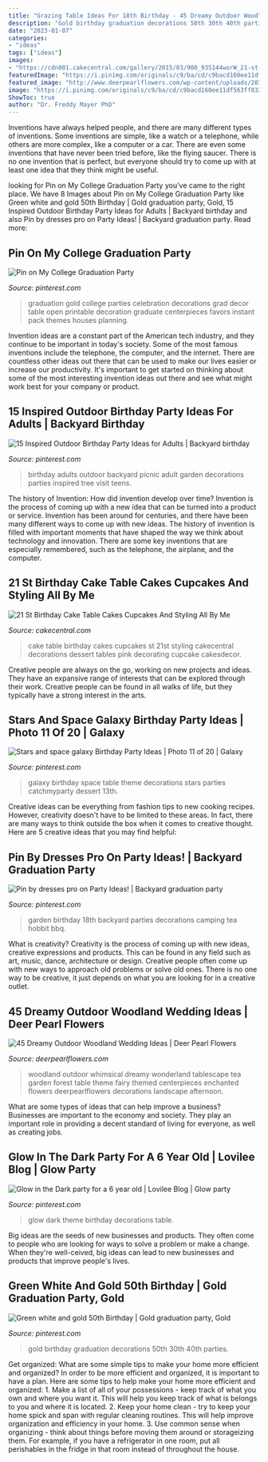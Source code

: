 ```yaml
---
title: "Grazing Table Ideas For 18th Birthday - 45 Dreamy Outdoor Woodland Wedding Ideas"
description: "Gold birthday graduation decorations 50th 30th 40th parties"
date: "2023-01-07"
categories:
- "ideas"
tags: ["ideas"]
images:
- "https://cdn001.cakecentral.com/gallery/2015/03/900_935144worW_21-st-birthday-cake-table-cakes-cupcakes-and-styling-all-by-me.jpg"
featuredImage: "https://i.pinimg.com/originals/c9/ba/cd/c9bacd160ee11df563ff833c7d6f6b75.jpg"
featured_image: "http://www.deerpearlflowers.com/wp-content/uploads/2015/04/pastel-wedding-ideas-whimsical-wonderland-tablescape.jpg"
image: "https://i.pinimg.com/originals/c9/ba/cd/c9bacd160ee11df563ff833c7d6f6b75.jpg"
ShowToc: true
author: "Dr. Freddy Mayer PhD"
---
```



Inventions have always helped people, and there are many different types of inventions. Some inventions are simple, like a watch or a telephone, while others are more complex, like a computer or a car. There are even some inventions that have never been tried before, like the flying saucer. There is no one invention that is perfect, but everyone should try to come up with at least one idea that they think might be useful.

	

		
looking for Pin on My College Graduation Party you've came to the right place. We have 8 Images about Pin on My College Graduation Party like Green white and gold 50th Birthday | Gold graduation party, Gold, 15 Inspired Outdoor Birthday Party Ideas for Adults | Backyard birthday and also Pin by dresses pro on Party Ideas! | Backyard graduation party. Read more:
		
    
## Pin On My College Graduation Party

<img loading=lazy src="https://i.pinimg.com/736x/f5/21/82/f5218226c7eda0e111a271cf6fd1a828--graduation-celebration-graduation-parties.jpg" onerror="this.onerror=null;this.src='https://tse3.mm.bing.net/th?id=OIP.LiCSuSccgroI86EC1tkGiQHaJ4&amp;pid=15.1';" alt="Pin on My College Graduation Party">

_Source: pinterest.com_

>graduation gold college parties celebration decorations grad decor table open printable decoration graduate centerpieces favors instant pack themes houses planning. 

	

Invention ideas are a constant part of the American tech industry, and they continue to be important in today's society. Some of the most famous inventions include the telephone, the computer, and the internet. There are countless other ideas out there that can be used to make our lives easier or increase our productivity. It's important to get started on thinking about some of the most interesting invention ideas out there and see what might work best for your company or product.

    
## 15 Inspired Outdoor Birthday Party Ideas For Adults | Backyard Birthday

<img loading=lazy src="https://i.pinimg.com/736x/ab/da/65/abda65ab42f73f8a6e5ae167a5d7740e.jpg" onerror="this.onerror=null;this.src='https://tse1.mm.bing.net/th?id=OIP.VOHnM6rNEd5_WlrQcXiV3AHaLH&amp;pid=15.1';" alt="15 Inspired Outdoor Birthday Party Ideas for Adults | Backyard birthday">

_Source: pinterest.com_

>birthday adults outdoor backyard picnic adult garden decorations parties inspired tree visit teens. 

	

The history of Invention: How did invention develop over time?
Invention is the process of coming up with a new idea that can be turned into a product or service. Invention has been around for centuries, and there have been many different ways to come up with new ideas. The history of invention is filled with important moments that have shaped the way we think about technology and innovation. There are some key inventions that are especially remembered, such as the telephone, the airplane, and the computer.

    
## 21 St Birthday Cake Table Cakes Cupcakes And Styling All By Me

<img loading=lazy src="https://cdn001.cakecentral.com/gallery/2015/03/900_935144worW_21-st-birthday-cake-table-cakes-cupcakes-and-styling-all-by-me.jpg" onerror="this.onerror=null;this.src='https://tse3.mm.bing.net/th?id=OIP.lESGMLQFcObkCpva5oczmgHaE8&amp;pid=15.1';" alt="21 St Birthday Cake Table Cakes Cupcakes And Styling All By Me">

_Source: cakecentral.com_

>cake table birthday cakes cupcakes st 21st styling cakecentral decorations dessert tables pink decorating cupcake cakesdecor. 

	

Creative people are always on the go, working on new projects and ideas. They have an expansive range of interests that can be explored through their work. Creative people can be found in all walks of life, but they typically have a strong interest in the arts.

    
## Stars And Space Galaxy Birthday Party Ideas | Photo 11 Of 20 | Galaxy

<img loading=lazy src="https://i.pinimg.com/736x/d5/e9/3c/d5e93c51fbb606feca1a0ccf39b5e297--girl-parties-dessert-tables.jpg" onerror="this.onerror=null;this.src='https://tse4.mm.bing.net/th?id=OIP.JoMDQUZMSXtNtmCSVTxiAwHaJ3&amp;pid=15.1';" alt="Stars and space galaxy Birthday Party Ideas | Photo 11 of 20 | Galaxy">

_Source: pinterest.com_

>galaxy birthday space table theme decorations stars parties catchmyparty dessert 13th. 

	

Creative ideas can be everything from fashion tips to new cooking recipes. However, creativity doesn't have to be limited to these areas. In fact, there are many ways to think outside the box when it comes to creative thought. Here are 5 creative ideas that you may find helpful:

    
## Pin By Dresses Pro On Party Ideas! | Backyard Graduation Party

<img loading=lazy src="https://i.pinimg.com/736x/05/e8/9a/05e89a4ee8de0843b5a003addc794abe--th-birthday-party-garden-birthday-parties.jpg" onerror="this.onerror=null;this.src='https://tse4.mm.bing.net/th?id=OIP.HNlJcJjkqEzXIyx6MlY1JwHaLO&amp;pid=15.1';" alt="Pin by dresses pro on Party Ideas! | Backyard graduation party">

_Source: pinterest.com_

>garden birthday 18th backyard parties decorations camping tea hobbit bbq. 

	

What is creativity?
Creativity is the process of coming up with new ideas, creative expressions and products. This can be found in any field such as art, music, dance, architecture or design. Creative people often come up with new ways to approach old problems or solve old ones. There is no one way to be creative, it just depends on what you are looking for in a creative outlet.

    
## 45 Dreamy Outdoor Woodland Wedding Ideas | Deer Pearl Flowers

<img loading=lazy src="http://www.deerpearlflowers.com/wp-content/uploads/2015/04/pastel-wedding-ideas-whimsical-wonderland-tablescape.jpg" onerror="this.onerror=null;this.src='https://tse1.mm.bing.net/th?id=OIP.Kz6zZ4HDeISy2MP3L3pwRAHaLH&amp;pid=15.1';" alt="45 Dreamy Outdoor Woodland Wedding Ideas | Deer Pearl Flowers">

_Source: deerpearlflowers.com_

>woodland outdoor whimsical dreamy wonderland tablescape tea garden forest table theme fairy themed centerpieces enchanted flowers deerpearlflowers decorations landscape afternoon. 

	

What are some types of ideas that can help improve a business?
Businesses are important to the economy and society. They play an important role in providing a decent standard of living for everyone, as well as creating jobs.

    
## Glow In The Dark Party For A 6 Year Old | Lovilee Blog | Glow Party

<img loading=lazy src="https://i.pinimg.com/originals/c9/ba/cd/c9bacd160ee11df563ff833c7d6f6b75.jpg" onerror="this.onerror=null;this.src='https://tse2.mm.bing.net/th?id=OIP.UeeZXLOIC3QarAb7_OxYdwHaLS&amp;pid=15.1';" alt="Glow in the Dark party for a 6 year old | Lovilee Blog | Glow party">

_Source: pinterest.com_

>glow dark theme birthday decorations table. 

	

Big ideas are the seeds of new businesses and products. They often come to people who are looking for ways to solve a problem or make a change. When they're well-ceived, big ideas can lead to new businesses and products that improve people's lives.

    
## Green White And Gold 50th Birthday | Gold Graduation Party, Gold

<img loading=lazy src="https://i.pinimg.com/736x/a8/09/bc/a809bc2430e227bd6bb383f078adefc8.jpg" onerror="this.onerror=null;this.src='https://tse2.mm.bing.net/th?id=OIP.GSWQ-XOE8avrxUND0T1P3wHaJ4&amp;pid=15.1';" alt="Green white and gold 50th Birthday | Gold graduation party, Gold">

_Source: pinterest.com_

>gold birthday graduation decorations 50th 30th 40th parties. 

	

Get organized: What are some simple tips to make your home more efficient and organized?
In order to be more efficient and organized, it is important to have a plan. Here are some tips to help make your home more efficient and organized: 1. Make a list of all of your possessions - keep track of what you own and where you want it. This will help you keep track of what is belongs to you and where it is located. 
2. Keep your home clean - try to keep your home spick and span with regular cleaning routines. This will help improve organization and efficiency in your home. 3. Use common sense when organizing - think about things before moving them around or storageizing them. For example, if you have a refrigerator in one room, put all perishables in the fridge in that room instead of throughout the house. 
